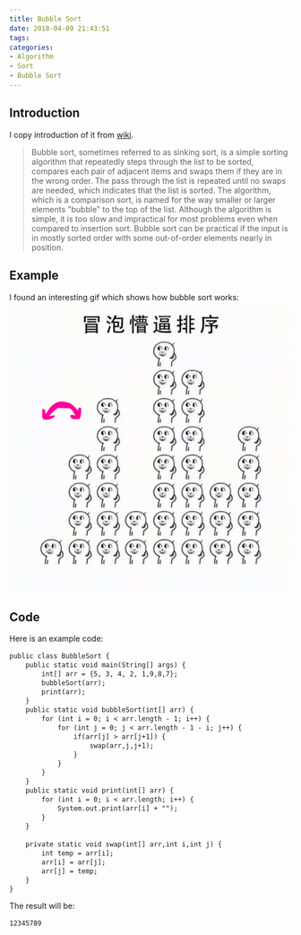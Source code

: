 ```yaml
---
title: Bubble Sort
date: 2018-04-09 21:43:51
tags:
categories:
- Algorithm
- Sort
- Bubble Sort
---
```

## Introduction
I copy introduction of it from [wiki](https://en.wikipedia.org/wiki/Bubble_sort).

>Bubble sort, sometimes referred to as sinking sort, is a simple sorting algorithm that repeatedly steps through the list to be sorted, compares each pair of adjacent items and swaps them if they are in the wrong order. The pass through the list is repeated until no swaps are needed, which indicates that the list is sorted. The algorithm, which is a comparison sort, is named for the way smaller or larger elements "bubble" to the top of the list. Although the algorithm is simple, it is too slow and impractical for most problems even when compared to insertion sort. Bubble sort can be practical if the input is in mostly sorted order with some out-of-order elements nearly in position.

## Example
I found an interesting gif which shows how bubble sort works:

![](Algorithm-Sort-BubbleSort/1.gif)

## Code

Here is an example code:

	public class BubbleSort {
	    public static void main(String[] args) {
	        int[] arr = {5, 3, 4, 2, 1,9,8,7};
	        bubbleSort(arr);
	        print(arr);
	    }
	    public static void bubbleSort(int[] arr) {
	        for (int i = 0; i < arr.length - 1; i++) {
	            for (int j = 0; j < arr.length - 1 - i; j++) {
	                if(arr[j] > arr[j+1]) {
	                    swap(arr,j,j+1);
	                }
	            }
	        }
	    }
	    public static void print(int[] arr) {
	        for (int i = 0; i < arr.length; i++) {
	            System.out.print(arr[i] + "");
	        }
	    }
	
	    private static void swap(int[] arr,int i,int j) {
	        int temp = arr[i];
	        arr[i] = arr[j];
	        arr[j] = temp;
	    }
	}

The result will be:

	12345789